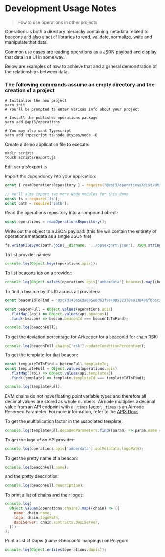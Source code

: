 # Development Usage Notes

> How to use operations in other projects

Operations is both a directory hierarchy containing metadata related to beacons and also a set of libraries to read,
validate, normalize, write and manipulate that data.

Common use cases are reading operations as a JSON payload and display that data in a UI in some way.

Below are examples of how to achieve that and a general demonstration of the relationships between data.

### The following commands assume an empty directory and the creation of a project

```shell
# Initialise the new project
yarn init
# You'll be prompted to enter various info about your project

# Install the published operations package
yarn add @api3/operations

# You may also want Typescript
yarn add typescript ts-node @types/node -D
```

Create a demo application file to execute:

```shell
mkdir scripts
touch scripts/export.js
```

Edit scripts/export.js

Import the dependency into your application:

```javascript
const { readOperationsRepository } = require('@api3/operations/dist/utils/read-operations');

// We'll also import two more Node modules for this demo
const fs = require('fs');
const path = require('path');
```

Read the operations repository into a compound object:

```javascript
const operations = readOperationsRepository();
```

Write out the object to a JSON payload: (this file will contain the entirety of operations metadata as a single JSON
file)

```javascript
fs.writeFileSync(path.join(__dirname, '../opsexport.json'), JSON.stringify(operations, null, 2));
```

To list provider names:

```javascript
console.log(Object.keys(operations.apis));
```

To list beacons ids on a provider:

```javascript
console.log(Object.values(operations.apis['amberdata'].beacons).map((beacon) => beacon.beaconId));
```

To find a beacon by it's ID across all providers:

```javascript
const beaconIdToFind = '0xc7d143e56da695e6d63f9c408932378e9130486fbb1c2bb8a8a9f74c9bbdf2d2';

const beaconFull = Object.values(operations.apis)
  .flatMap((api) => Object.values(api.beacons))
  .find((beacon) => beacon.beaconId === beaconIdToFind);

console.log(beaconFull);
```

To get the deviation percentage for Airkeeper for a beaconId for chain RSK:

```javascript
console.log(beaconFull.chains['rsk'].updateConditionPercentage);
```

To get the template for that beacon:

```javascript
const templateIdToFind = beaconFull.templateId;
const templateFull = Object.values(operations.apis)
  .flatMap((api) => Object.values(api.templates))
  .find((template) => template.templateId === templateIdToFind);

console.log(templateFull);
```

EVM chains do not have floating point variable types and therefore all decimal values are stored as whole numbers.
Airnode multiplies a decimal value from an API endpoint with a `_times` factor. `_times` is an Airnode Reserved
Parameter. For more information, refer to the [API3 Docs](https://docs.api3.org/ois/v1.0.0/reserved-parameters.html)

To get the multiplication factor in the associated template:

```javascript
console.log(templateFull.decodedParameters.find((param) => param.name === '_times').value);
```

To get the logo of an API provider:

```javascript
console.log(operations.apis['amberdata'].apiMetadata.logoPath);
```

To get the pretty name of a beacon:

```javascript
console.log(beaconFull.name);
```

and the pretty description:

```javascript
console.log(beaconFull.description);
```

To print a list of chains and their logos:

```javascript
console.log(
  Object.values(operations.chains).map((chain) => ({
    name: chain.name,
    logo: chain.logoPath,
    dapiServer: chain.contracts.DapiServer,
  }))
);
```

Print a list of Dapis (name->beaconId mappings) on Polygon:

```javascript
console.log(Object.entries(operations.dapis));
```
